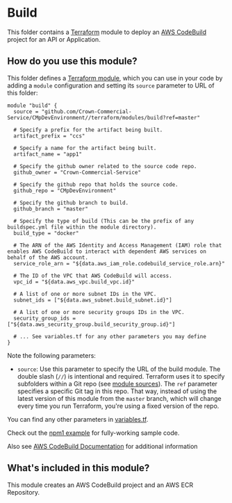 # Build

This folder contains a [Terraform](https://www.terraform.io/) module to deploy an [AWS CodeBuild](https://aws.amazon.com/codebuild/) project for an API or Application.

## How do you use this module?

This folder defines a [Terraform module](https://www.terraform.io/docs/modules/usage.html), which you can use in your
code by adding a `module` configuration and setting its `source` parameter to URL of this folder:

```hcl
module "build" {
  source = "github.com/Crown-Commercial-Service/CMpDevEnvironment//terraform/modules/build?ref=master"

  # Specify a prefix for the artifact being built.
  artifact_prefix = "ccs"

  # Specify a name for the artifact being built.
  artifact_name = "app1"

  # Specify the github owner related to the source code repo.
  github_owner = "Crown-Commercial-Service"

  # Specify the github repo that holds the source code.
  github_repo = "CMpDevEnvironment"

  # Specify the github branch to build.
  github_branch = "master"

  # Specify the type of build (This can be the prefix of any buildspec.yml file within the module directory).
  build_type = "docker"

  # The ARN of the AWS Identity and Access Management (IAM) role that enables AWS CodeBuild to interact with dependent AWS services on behalf of the AWS account.
  service_role_arn = "${data.aws_iam_role.codebuild_service_role.arn}"

  # The ID of the VPC that AWS CodeBuild will access.
  vpc_id = "${data.aws_vpc.build_vpc.id}"

  # A list of one or more subnet IDs in the VPC.
  subnet_ids = ["${data.aws_subnet.build_subnet.id}"]

  # A list of one or more security groups IDs in the VPC.
  security_group_ids = ["${data.aws_security_group.build_security_group.id}"]

  # ... See variables.tf for any other parameters you may define
}
```

Note the following parameters:

* `source`: Use this parameter to specify the URL of the build module. The double slash (`//`) is intentional 
  and required. Terraform uses it to specify subfolders within a Git repo (see [module 
  sources](https://www.terraform.io/docs/modules/sources.html)). The `ref` parameter specifies a specific Git tag in 
  this repo. That way, instead of using the latest version of this module from the `master` branch, which 
  will change every time you run Terraform, you're using a fixed version of the repo.

You can find any other parameters in [variables.tf](variables.tf).

Check out the [npm1 example](https://github.com/Crown-Commercial-Service/CMpDevEnvironment/blob/develop/terraform/build/npm1/main.tf) for fully-working sample code. 

Also see [AWS CodeBuild Documentation](https://docs.aws.amazon.com/codebuild/latest/userguide/welcome.html) for additional information

## What's included in this module?

This module creates an AWS CodeBuild project and an AWS ECR Repository.
